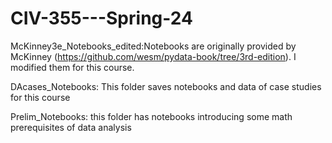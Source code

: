 # CIV-355---Spring-24

McKinney3e_Notebooks_edited:Notebooks are originally provided by McKinney  (https://github.com/wesm/pydata-book/tree/3rd-edition). I modified them for this course.

DAcases_Notebooks: This folder saves notebooks and data of case studies for this course

Prelim_Notebooks: this folder has notebooks introducing some math prerequisites of data analysis
